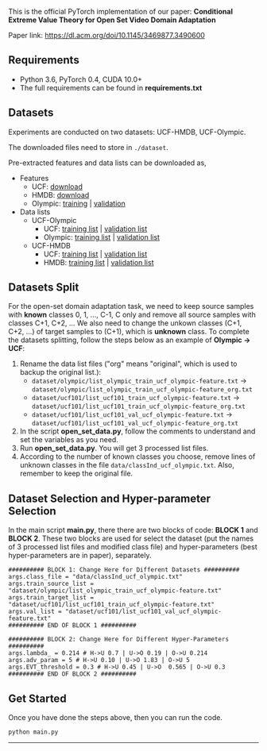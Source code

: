 


This is the official PyTorch implementation of our paper:
**Conditional Extreme Value Theory for Open Set Video Domain Adaptation**


Paper link: https://dl.acm.org/doi/10.1145/3469877.3490600

## Requirements
* Python 3.6, PyTorch 0.4, CUDA 10.0+
* The full requirements can be found in **requirements.txt**

## Datasets
Experiments are conducted on two datasets: UCF-HMDB, UCF-Olympic.

The downloaded files need to store in `./dataset`.

Pre-extracted features and data lists can be downloaded as,
* Features
  * UCF: [download](https://www.dropbox.com/s/swfdjp7i79uddpf/ucf101-feat.zip?dl=0)
  * HMDB: [download](https://www.dropbox.com/s/c3b3v9zecen4dwo/hmdb51-feat.zip?dl=0)
  * Olympic: [training](https://www.dropbox.com/s/ynqw0yrnuqjmhhs/olympic_train-feat.zip?dl=0) | [validation](https://www.dropbox.com/s/mxl888ca06tg8wn/olympic_val-feat.zip?dl=0)
* Data lists
  * UCF-Olympic
    * UCF: [training list](https://www.dropbox.com/s/ennjl2g0m44srj4/list_ucf101_train_ucf_olympic-feature.txt?dl=0) | [validation list](https://www.dropbox.com/s/hz8wzj0bo7dhdx4/list_ucf101_val_ucf_olympic-feature.txt?dl=0)
    * Olympic: [training list](https://www.dropbox.com/s/cvoc2j7vw8r60lb/list_olympic_train_ucf_olympic-feature.txt?dl=0) | [validation list](https://www.dropbox.com/s/3jrnx7kxbpqnwau/list_olympic_val_ucf_olympic-feature.txt?dl=0)
  * UCF-HMDB
    * UCF: [training list](https://www.dropbox.com/s/8dq8xcekdi18a04/list_ucf101_train_hmdb_ucf-feature.txt?dl=0) | [validation list](https://www.dropbox.com/s/wnd6e0z3u36x50w/list_ucf101_val_hmdb_ucf-feature.txt?dl=0)
    * HMDB: [training list](https://www.dropbox.com/s/4bl7kt0er3mib19/list_hmdb51_train_hmdb_ucf-feature.txt?dl=0) | [validation list](https://www.dropbox.com/s/zdg3of6z370i22w/list_hmdb51_val_hmdb_ucf-feature.txt?dl=0)


## Datasets Split
For the open-set domain adaptation task, we need to keep source samples with **known** classes 0, 1, ..., C-1, C only and remove all source samples with classes C+1, C+2, ... We also need to change the unkown classes (C+1, C+2, ...) of target samples to (C+1), which is **unknown** class. To complete the datasets splitting, follow the steps below as an example of **Olympic → UCF**:

1. Rename the data list files ("org" means "original", which is used to backup the original list.):
   - `dataset/olympic/list_olympic_train_ucf_olympic-feature.txt` → `dataset/olympic/list_olympic_train_ucf_olympic-feature_org.txt` 
   - `dataset/ucf101/list_ucf101_train_ucf_olympic-feature.txt` → `dataset/ucf101/list_ucf101_train_ucf_olympic-feature_org.txt` 
   - `dataset/ucf101/list_ucf101_val_ucf_olympic-feature.txt` → `dataset/ucf101/list_ucf101_val_ucf_olympic-feature_org.txt`
2. In the script **open_set_data.py**, follow the comments to understand and set the variables as you need. 
3. Run **open_set_data.py**. You will get 3 processed list files.
4. According to the number of known classes you choose, remove lines of unknown classes in the file `data/classInd_ucf_olympic.txt`. Also, remember to keep the original file. 

## Dataset Selection and Hyper-parameter Selection

In the main script **main.py**, there there are two blocks of code: **BLOCK 1** and **BLOCK 2**. These two blocks are used for select the dataset (put the names of 3 processed list files and modified class file) and hyper-parameters (best hyper-parameters are in paper), separately. 


```
########## BLOCK 1: Change Here for Different Datasets ##########
args.class_file = "data/classInd_ucf_olympic.txt"
args.train_source_list = "dataset/olympic/list_olympic_train_ucf_olympic-feature.txt"
args.train_target_list = "dataset/ucf101/list_ucf101_train_ucf_olympic-feature.txt"
args.val_list = "dataset/ucf101/list_ucf101_val_ucf_olympic-feature.txt"
########## END OF BLOCK 1 ##########
```

```
########## BLOCK 2: Change Here for Different Hyper-Parameters ##########
args.lambda_ = 0.214 # H->U 0.7 | U->O 0.19 | O->U 0.214
args.adv_param = 5 # H->U 0.10 | U->O 1.83 | O->U 5
args.EVT_threshold = 0.3 # H->U 0.45 | U->O  0.565 | O->U 0.3
########## END OF BLOCK 2 ##########
```

## Get Started

Once you have done the steps above, then you can run the code. 

```
python main.py
```

---
